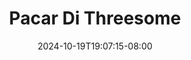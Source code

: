 --- 
title: "Pacar Di Threesome"
description: "    Pacar Di Threesome simontok   terbaru"
date: 2024-10-19T19:07:15-08:00
file_code: "i3lq6vpiucz6"
draft: false
cover: "gcip2x0lum57tg91.jpg"
tags: ["Pacar", "Threesome", "bokep-indo", "bokep-viral", "bokep-ig"]
length: 779
fld_id: "1483834"
foldername: "Alyssa"
categories: ["Alyssa"]
views: 10
---